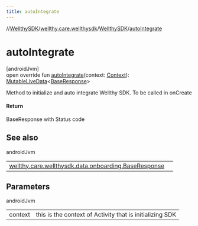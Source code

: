 ```yaml
---
title: autoIntegrate
---
```

//[WellthySDK](../../../index.html)/[wellthy.care.wellthysdk](../index.html)/[WellthySDK](index.html)/[autoIntegrate](auto-integrate.html)



# autoIntegrate



[androidJvm]\
open override fun [autoIntegrate](auto-integrate.html)(context: [Context](https://developer.android.com/reference/kotlin/android/content/Context.html)): [MutableLiveData](https://developer.android.com/reference/kotlin/androidx/lifecycle/MutableLiveData.html)&lt;[BaseResponse](../../wellthy.care.wellthysdk.data.onboarding/-base-response/index.html)&gt;



Method to initialize and auto integrate Wellthy SDK. To be called in onCreate



#### Return



BaseResponse with Status code



## See also


androidJvm

| | |
|---|---|
| [wellthy.care.wellthysdk.data.onboarding.BaseResponse](../../wellthy.care.wellthysdk.data.onboarding/-base-response/index.html) |  |



## Parameters


androidJvm

| | |
|---|---|
| context | this is the context of Activity that is initializing SDK |





